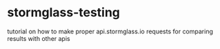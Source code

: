 # stormglass-testing
tutorial on how to make proper api.stormglass.io requests for comparing results with other apis
